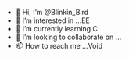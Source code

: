 - 👋 Hi, I’m @Blinkin_Bird
- 👀 I’m interested in ...EE
- 🌱 I’m currently learning C
- 💞️ I’m looking to collaborate on ...
- 📫 How to reach me ...Void

<!---
Blinkin-Bird/Blinkin-Bird is a ✨ special ✨ repository because its `README.md` (this file) appears on your GitHub profile.
You can click the Preview link to take a look at your changes.
--->
